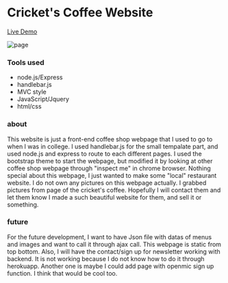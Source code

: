 # Cricket's Coffee Website

[Live Demo](https://cricketscoffee.herokuapp.com/ "want some coffee?")

![page](https://user-images.githubusercontent.com/20548632/36172691-4703dc80-10cc-11e8-86ad-0feb113512e1.png)

### Tools used
* node.js/Express
* handlebar.js
* MVC style
* JavaScript/Jquery
* html/css

### about

This website is just a front-end coffee shop webpage that I used to go to when I was in college. I used handlebar.js for the small tempalate part, and used node.js and express to route to each different pages. I used the bootstrap theme to start the webpage, but modified it by looking at other coffee shop webpage through "inspect me" in chrome browser. Nothing special about this webpage, I just wanted to make some "local" restaurant website. I do not own any pictures on this webpage actually. I grabbed pictures from page of the cricket's coffee. Hopefully I will contact them and let them know I made a such beautiful website for them, and sell it or something.

### future
For the future development, I want to have Json file with datas of menus and images and want to call it through ajax call. This webpage is static from top bottom. Also, I will have the contact/sign up for newsletter working with backend. It is not working because I do not know how to do it through herokuapp. Another one is maybe I could add page with openmic sign up function. I think that would be cool too.

<!--Small coffee shop on Main street of SUNY Geneseo. 
One of my portfolio project.

explain:

use node.js and express

JASON ajax call probably.

responsive

handlebar template

MVC style yeah baby

design inspired by dollopcoffee.com blahblah.

Deployed, but still under construction.-->

 

<!--TIENDEO udemy code-->
